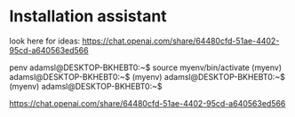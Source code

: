 # Installation assistant

look here for ideas:
https://chat.openai.com/share/64480cfd-51ae-4402-95cd-a640563ed566


penv
adamsl@DESKTOP-BKHEBT0:~$ source myenv/bin/activate
(myenv) adamsl@DESKTOP-BKHEBT0:~$
(myenv) adamsl@DESKTOP-BKHEBT0:~$
(myenv) adamsl@DESKTOP-BKHEBT0:~$

https://chat.openai.com/share/64480cfd-51ae-4402-95cd-a640563ed566
